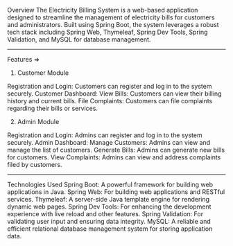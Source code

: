 Overview
The Electricity Billing System is a web-based application designed to streamline the management of electricity bills for customers and administrators. Built using Spring Boot, the system leverages a robust tech stack including Spring Web, Thymeleaf, Spring Dev Tools, Spring Validation, and MySQL for database management.
********
Features => 
1) Customer Module

Registration and Login: Customers can register and log in to the system securely.
Customer Dashboard:
View Bills: Customers can view their billing history and current bills.
File Complaints: Customers can file complaints regarding their bills or services.


2) Admin Module

Registration and Login: Admins can register and log in to the system securely.
Admin Dashboard:
Manage Customers: Admins can view and manage the list of customers.
Generate Bills: Admins can generate new bills for customers.
View Complaints: Admins can view and address complaints filed by customers.
*******
Technologies Used
Spring Boot: A powerful framework for building web applications in Java.
Spring Web: For building web applications and RESTful services.
Thymeleaf: A server-side Java template engine for rendering dynamic web pages.
Spring Dev Tools: For enhancing the development experience with live reload and other features.
Spring Validation: For validating user input and ensuring data integrity.
MySQL: A reliable and efficient relational database management system for storing application data.
